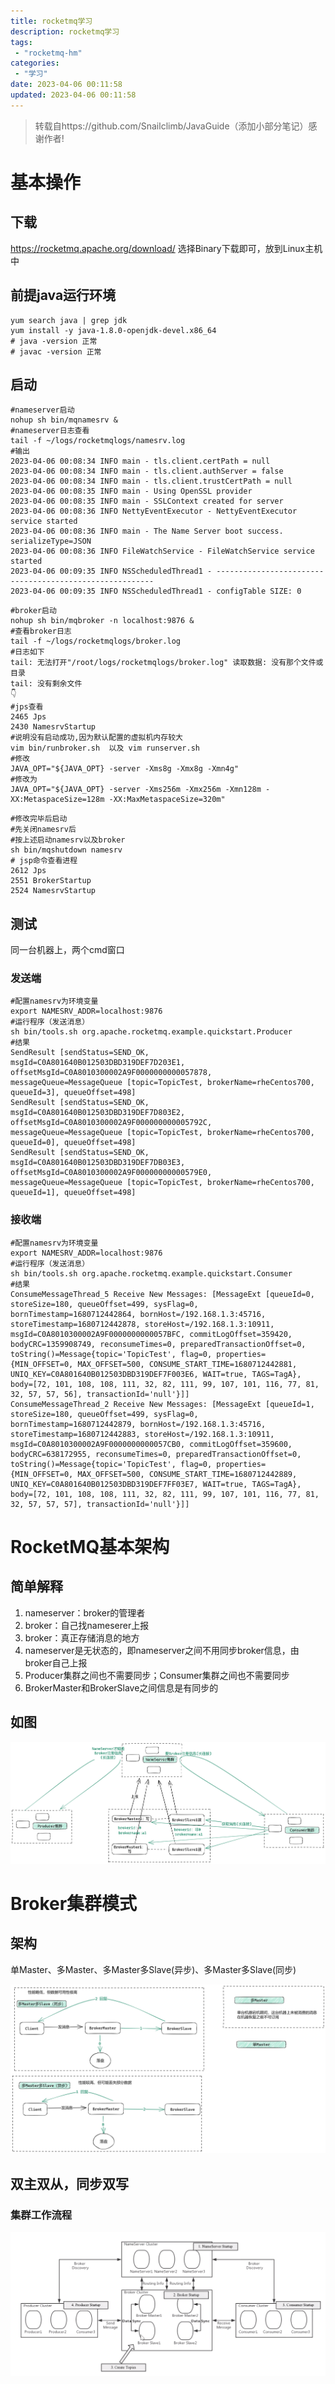 ```yaml
---
title: rocketmq学习
description: rocketmq学习
tags: 
 - "rocketmq-hm"
categories:
 - "学习"
date: 2023-04-06 00:11:58
updated: 2023-04-06 00:11:58
---
```


> 转载自https://github.com/Snailclimb/JavaGuide（添加小部分笔记）感谢作者!

# 基本操作

## 下载

https://rocketmq.apache.org/download/ 选择Binary下载即可，放到Linux主机中

## 前提java运行环境

```shell
yum search java | grep jdk
yum install -y java-1.8.0-openjdk-devel.x86_64
# java -version 正常
# javac -version 正常
```

## 启动

```shell
#nameserver启动
nohup sh bin/mqnamesrv &
#nameserver日志查看
tail -f ~/logs/rocketmqlogs/namesrv.log
#输出
2023-04-06 00:08:34 INFO main - tls.client.certPath = null
2023-04-06 00:08:34 INFO main - tls.client.authServer = false
2023-04-06 00:08:34 INFO main - tls.client.trustCertPath = null
2023-04-06 00:08:35 INFO main - Using OpenSSL provider
2023-04-06 00:08:35 INFO main - SSLContext created for server
2023-04-06 00:08:36 INFO NettyEventExecutor - NettyEventExecutor service started
2023-04-06 00:08:36 INFO main - The Name Server boot success. serializeType=JSON
2023-04-06 00:08:36 INFO FileWatchService - FileWatchService service started
2023-04-06 00:09:35 INFO NSScheduledThread1 - --------------------------------------------------------
2023-04-06 00:09:35 INFO NSScheduledThread1 - configTable SIZE: 0
```

```shell
#broker启动
nohup sh bin/mqbroker -n localhost:9876 &
#查看broker日志
tail -f ~/logs/rocketmqlogs/broker.log
#日志如下
tail: 无法打开"/root/logs/rocketmqlogs/broker.log" 读取数据: 没有那个文件或目录
tail: 没有剩余文件
👇
#jps查看
2465 Jps
2430 NamesrvStartup
#说明没有启动成功,因为默认配置的虚拟机内存较大
vim bin/runbroker.sh  以及 vim runserver.sh
#修改 
JAVA_OPT="${JAVA_OPT} -server -Xms8g -Xmx8g -Xmn4g"
#修改为
JAVA_OPT="${JAVA_OPT} -server -Xms256m -Xmx256m -Xmn128m -XX:MetaspaceSize=128m -XX:MaxMetaspaceSize=320m"
```

```shell
#修改完毕后启动
#先关闭namesrv后
#按上述启动namesrv以及broker
sh bin/mqshutdown namesrv
# jsp命令查看进程
2612 Jps
2551 BrokerStartup
2524 NamesrvStartup
```

## 测试

同一台机器上，两个cmd窗口

### 发送端

```shell
#配置namesrv为环境变量
export NAMESRV_ADDR=localhost:9876
#运行程序（发送消息）
sh bin/tools.sh org.apache.rocketmq.example.quickstart.Producer
#结果
SendResult [sendStatus=SEND_OK, msgId=C0A801640B012503DBD319DEF7D203E1, offsetMsgId=C0A8010300002A9F0000000000057878, messageQueue=MessageQueue [topic=TopicTest, brokerName=rheCentos700, queueId=3], queueOffset=498]
SendResult [sendStatus=SEND_OK, msgId=C0A801640B012503DBD319DEF7D803E2, offsetMsgId=C0A8010300002A9F000000000005792C, messageQueue=MessageQueue [topic=TopicTest, brokerName=rheCentos700, queueId=0], queueOffset=498]
SendResult [sendStatus=SEND_OK, msgId=C0A801640B012503DBD319DEF7DB03E3, offsetMsgId=C0A8010300002A9F00000000000579E0, messageQueue=MessageQueue [topic=TopicTest, brokerName=rheCentos700, queueId=1], queueOffset=498]  
```

### 接收端

```shell
#配置namesrv为环境变量
export NAMESRV_ADDR=localhost:9876
#运行程序（发送消息）
sh bin/tools.sh org.apache.rocketmq.example.quickstart.Consumer
#结果
ConsumeMessageThread_5 Receive New Messages: [MessageExt [queueId=0, storeSize=180, queueOffset=499, sysFlag=0, bornTimestamp=1680712442864, bornHost=/192.168.1.3:45716, storeTimestamp=1680712442878, storeHost=/192.168.1.3:10911, msgId=C0A8010300002A9F0000000000057BFC, commitLogOffset=359420, bodyCRC=1359908749, reconsumeTimes=0, preparedTransactionOffset=0, toString()=Message{topic='TopicTest', flag=0, properties={MIN_OFFSET=0, MAX_OFFSET=500, CONSUME_START_TIME=1680712442881, UNIQ_KEY=C0A801640B012503DBD319DEF7F003E6, WAIT=true, TAGS=TagA}, body=[72, 101, 108, 108, 111, 32, 82, 111, 99, 107, 101, 116, 77, 81, 32, 57, 57, 56], transactionId='null'}]] 
ConsumeMessageThread_2 Receive New Messages: [MessageExt [queueId=1, storeSize=180, queueOffset=499, sysFlag=0, bornTimestamp=1680712442879, bornHost=/192.168.1.3:45716, storeTimestamp=1680712442883, storeHost=/192.168.1.3:10911, msgId=C0A8010300002A9F0000000000057CB0, commitLogOffset=359600, bodyCRC=638172955, reconsumeTimes=0, preparedTransactionOffset=0, toString()=Message{topic='TopicTest', flag=0, properties={MIN_OFFSET=0, MAX_OFFSET=500, CONSUME_START_TIME=1680712442889, UNIQ_KEY=C0A801640B012503DBD319DEF7FF03E7, WAIT=true, TAGS=TagA}, body=[72, 101, 108, 108, 111, 32, 82, 111, 99, 107, 101, 116, 77, 81, 32, 57, 57, 57], transactionId='null'}]]
```

# RocketMQ基本架构

## 简单解释

1. nameserver：broker的管理者
2. broker：自己找nameserer上报
3. broker：真正存储消息的地方
4. nameserver是无状态的，即nameserver之间不用同步broker信息，由broker自己上报
5. Producer集群之间也不需要同步；Consumer集群之间也不需要同步
6. BrokerMaster和BrokerSlave之间信息是有同步的

## 如图

![image-20230406102316614](https://raw.githubusercontent.com/lwmfjc/lwmfjc.github.io.resource/main/img/image-20230406102316614.png)

# Broker集群模式

## 架构

单Master、多Master、多Master多Slave(异步)、多Master多Slave(同步)

![image-20230406103454040](https://raw.githubusercontent.com/lwmfjc/lwmfjc.github.io.resource/main/img/image-20230406103454040.png)

## 双主双从，同步双写

### 集群工作流程

![image-20230406103639008](https://raw.githubusercontent.com/lwmfjc/lwmfjc.github.io.resource/main/img/image-20230406103639008.png)

### 

